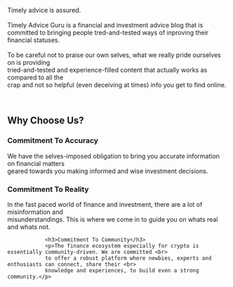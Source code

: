 Timely advice is assured.<br>
<br>
Timely Advice Guru is a financial and investment advice blog that is committed to bringing people tred-and-tested ways of inproving their financial statuses.<br>
<br>
To be careful not to praise our own selves, what we really pride ourselves on is providing <br>
tried-and-tested and experience-filled content that actually works as compared to all the <br>
crap and not so helpful (even deceiving at times) info you get to find online.</p>
<br>
<h2>Why Choose Us?</h2>

<h3>Commitment To Accuracy</h3>
<p>We have the selves-imposed obligation to bring you accurate information on financial matters <br> 
geared towards you making informed and wise investment decisions.</p>

<h3>Commitment To Reality</h3>
<p>In the fast paced world of finance and investment, there are a lot of misinformation and <br>
misunderstandings. This is where we come in to guide you on whats real and whats not.</p>

                <h3>Commitment To Community</h3>
                <p>The finance ecosystem especially for crypto is essentially community-driven. We are committed <br>
                to offer a robust platform where newbies, experts and enthusiasts can connect, share their <br>
                knowledge and experiences, to build even a strong community.</p>
